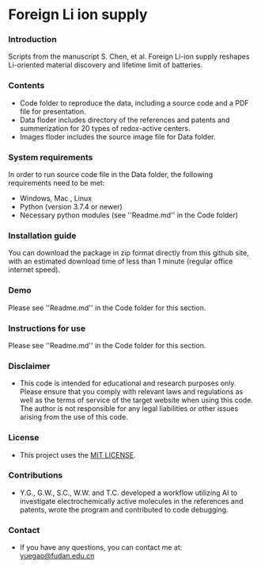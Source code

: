 # Foreign Li ion supply
### Introduction
Scripts from the manuscript S. Chen, et al. Foreign Li-ion supply reshapes Li-oriented material discovery and lifetime limit of batteries.

### Contents
- Code folder to reproduce the data, including a source code and a PDF file for presentation.
- Data floder includes directory of the references and patents and summerization for 20 types of redox-active centers. 
- Images floder includes the source image file for Data folder.

### System requirements
In order to run source code file in the Data folder, the following requirements need to be met:
- Windows, Mac , Linux
- Python (version 3.7.4 or newer)
- Necessary python modules (see ''Readme.md'' in the Code folder)

### Installation guide
You can download the package in zip format directly from this github site, with an estimated download time of less than 1 minute (regular office internet speed).

### Demo
Please see ''Readme.md'' in the Code folder for this section.

### Instructions for use
Please see ''Readme.md'' in the Code folder for this section.

### Disclaimer
- This code is intended for educational and research purposes only. Please ensure that you comply with relevant laws and regulations as well as the terms of service of the target website when using this code. The author is not responsible for any legal liabilities or other issues arising from the use of this code.

### License
- This project uses the [MIT LICENSE](LICENSE).

### Contributions
- Y.G., G.W., S.C., W.W. and T.C. developed a workflow utilizing AI to investigate electrochemically active molecules in the references and patents, wrote the program and contributed to code debugging.

### Contact
- If you have any questions, you can contact me at: yuegao@fudan.edu.cn